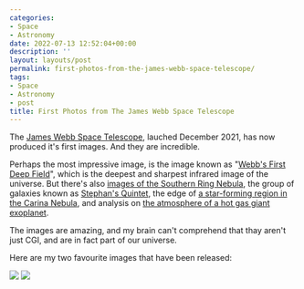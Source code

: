 ```yaml
---
categories:
- Space
- Astronomy
date: 2022-07-13 12:52:04+00:00
description: ''
layout: layouts/post
permalink: first-photos-from-the-james-webb-space-telescope/
tags:
- Space
- Astronomy
- post
title: First Photos from The James Webb Space Telescope
---
```


The [James Webb Space Telescope](https://webbtelescope.org), lauched December 2021, has now produced it's first images. And they are incredible.

Perhaps the most impressive image, is the image known as "[Webb's First Deep Field](https://webbtelescope.org/contents/news-releases/2022/news-2022-038?Collection=First%20Images)", which is the deepest and sharpest infrared image of the universe. But there's also [images of the Southern Ring Nebula](https://webbtelescope.org/contents/media/images/2022/033/01G709QXZPFH83NZFAFP66WVCZ), the group of galaxies known as [Stephan's Quintet](https://webbtelescope.org/contents/media/images/2022/034/01G7DA5ADA2WDSK1JJPQ0PTG4A), the edge of [a star-forming region in the Carina Nebula](https://webbtelescope.org/contents/media/images/2022/031/01G77PKB8NKR7S8Z6HBXMYATGJ), and analysis on [the atmosphere of a hot gas giant exoplanet](https://webbtelescope.org/contents/media/images/2022/032/01G72VSFW756JW5SXWV1HYMQK4).

The images are amazing, and my brain can't comprehend that thay aren't just CGI, and are in fact part of our universe.

Here are my two favourite images that have been released:

<img src="https://cdn.chrishannah.me/images/2022/07/STScI-01G77PKYA4T05YKJ3EDQ36NZCX.png" caption="<strong>“Cosmic Cliffs” in the Carina Nebula | Credit</strong>: NASA, ESA, CSA, STScI&nbsp;">

<img src="https://cdn.chrishannah.me/images/2022/07/STScI-01G709RFDHBXFGJ68SZXHNBAVM-2.png" caption="<strong>Southern Ring Nebula | Credit</strong>: NASA, ESA, CSA, STScI">
